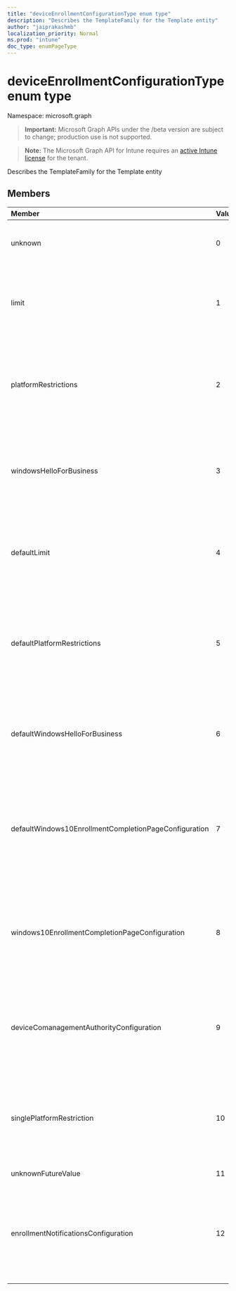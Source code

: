 ```yaml
---
title: "deviceEnrollmentConfigurationType enum type"
description: "Describes the TemplateFamily for the Template entity"
author: "jaiprakashmb"
localization_priority: Normal
ms.prod: "intune"
doc_type: enumPageType
---
```


# deviceEnrollmentConfigurationType enum type

Namespace: microsoft.graph

> **Important:** Microsoft Graph APIs under the /beta version are subject to change; production use is not supported.

> **Note:** The Microsoft Graph API for Intune requires an [active Intune license](https://go.microsoft.com/fwlink/?linkid=839381) for the tenant.

Describes the TemplateFamily for the Template entity

## Members
|Member|Value|Description|
|:---|:---|:---|
|unknown|0|Default. Set to unknown if the configuration type cannot be determined.|
|limit|1|Indicates that configuration is of type limit which refers to number of devices a user is allowed to enroll.|
|platformRestrictions|2|Indicates that configuration is of type platform restriction which refers to types of devices a user is allowed to enroll.|
|windowsHelloForBusiness|3|Indicates that configuration is of type Windows Hello which refers to authentication method devices would use.|
|defaultLimit|4|Indicates that configuration is of type default limit which refers to types of devices a user is allowed to enroll by default.|
|defaultPlatformRestrictions|5|Indicates that configuration is of type default platform restriction which refers to types of devices a user is allowed to enroll by default.|
|defaultWindowsHelloForBusiness|6|Indicates that configuration is of type default Windows Hello which refers to authentication method devices would use by default.|
|defaultWindows10EnrollmentCompletionPageConfiguration|7|Indicates that configuration is of type default Enrollment status page which refers to startup page displayed during OOBE in Autopilot devices by default.|
|windows10EnrollmentCompletionPageConfiguration|8|Indicates that configuration is of type Enrollment status page which refers to startup page displayed during OOBE in Autopilot devices.|
|deviceComanagementAuthorityConfiguration|9|Indicates that configuration is of type Comanagement Authority which refers to policies applied to Co-Managed devices.|
|singlePlatformRestriction|10|Indicates that configuration is of type single platform restriction which refers to types of devices a user is allowed to enroll.|
|unknownFutureValue|11|Unknown future value|
|enrollmentNotificationsConfiguration|12|Indicates that configuration is of type Enrollment Notification which refers to types of notification a user receives during enrollment.|






